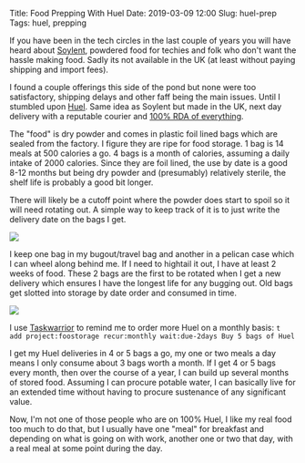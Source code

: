 Title: Food Prepping With Huel
Date: 2019-03-09 12:00
Slug: huel-prep
Tags: huel, prepping

If you have been in the tech circles in the last couple of years you will have heard about [Soylent](https://www.soylent.com/), powdered food for techies and folk who don't want the hassle making food. Sadly its not available in the UK (at least without paying shipping and import fees).

I found a couple offerings this side of the pond but none were too satisfactory, shipping delays and other faff being the main issues. Until I stumbled upon [Huel](https://uk.huel.com). Same idea as Soylent but made in the UK, next day delivery with a reputable courier and [100% RDA of everything](https://huel.com/pages/nutritional-information-and-ingredients).

The "food" is dry powder and comes in plastic foil lined bags which are sealed from the factory. I figure they are ripe for food storage. 1 bag is 14 meals at 500 calories a go. 4 bags is a month of calories, assuming a daily intake of 2000 calories. Since they are foil lined, the use by date is a good 8-12 months but being dry powder and (presumably) relatively sterile, the shelf life is probably a good bit longer.

There will likely be a cutoff point where the powder does start to spoil so it will need rotating out. A simple way to keep track of it is to just write the delivery date on the bags I get.

<img src="/media/images/2019-03-09 huel-date.jpg" class="align-center" />

I keep one bag in my bugout/travel bag and another in a pelican case which I can wheel along behind me. If I need to hightail it out, I have at least 2 weeks of food. These 2 bags are the first to be rotated when I get a new delivery which ensures I have the longest life for any bugging out. Old bags get slotted into storage by date order and consumed in time.

<img src="/media/images/2019-03-09 huel-stored.jpg" class="align-center" />

I use [Taskwarrior](https://taskwarrior.org/) to remind me to order more Huel on a monthly basis:
`t add project:foostorage recur:monthly wait:due-2days Buy 5 bags of Huel`

I get my Huel deliveries in 4 or 5 bags a go, my one or two meals a day means I only consume about 3 bags worth a month. If I get 4 or 5 bags every month, then over the course of a year, I can build up several months of stored food. Assuming I can procure potable water, I can basically live for an extended time without having to procure sustenance of any significant value.

Now, I'm not one of those people who are on 100% Huel, I like my real food too much to do that, but I usually have one "meal" for breakfast and depending on what is going on with work, another one or two that day, with a real meal at some point during the day.
